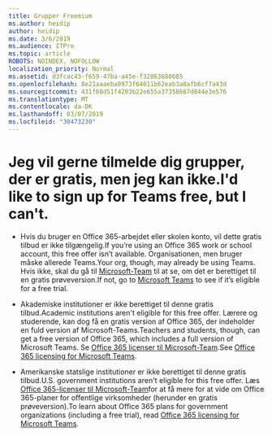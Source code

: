 ```yaml
---
title: Grupper Freemium
ms.author: heidip
author: heidip
ms.date: 3/6/2019
ms.audience: ITPro
ms.topic: article
ROBOTS: NOINDEX, NOFOLLOW
localization_priority: Normal
ms.assetid: d3fcac43-f659-47ba-a45e-f32863680685
ms.openlocfilehash: 8e21aaaeba0973f64011b62eab3a8afb6cf7a43d
ms.sourcegitcommit: 431f60d51f4203b22e655a37358667d844e3e576
ms.translationtype: MT
ms.contentlocale: da-DK
ms.lasthandoff: 03/07/2019
ms.locfileid: "30473230"
---
```

# <a name="id-like-to-sign-up-for-teams-free-but-i-cant"></a><span data-ttu-id="63f18-102">Jeg vil gerne tilmelde dig grupper, der er gratis, men jeg kan ikke.</span><span class="sxs-lookup"><span data-stu-id="63f18-102">I'd like to sign up for Teams free, but I can't.</span></span>

- <span data-ttu-id="63f18-103">Hvis du bruger en Office 365-arbejdet eller skolen konto, vil dette gratis tilbud er ikke tilgængelig.</span><span class="sxs-lookup"><span data-stu-id="63f18-103">If you’re using an Office 365 work or school account, this free offer isn’t available.</span></span> <span data-ttu-id="63f18-104">Organisationen, men bruger måske allerede Teams.</span><span class="sxs-lookup"><span data-stu-id="63f18-104">Your org, though, may already be using Teams.</span></span> <span data-ttu-id="63f18-105">Hvis ikke, skal du gå til [Microsoft-Team](https://products.office.com/en-us/microsoft-teams/group-chat-software) til at se, om det er berettiget til en gratis prøveversion.</span><span class="sxs-lookup"><span data-stu-id="63f18-105">If not, go to [Microsoft Teams](https://products.office.com/en-us/microsoft-teams/group-chat-software) to see if it’s eligible for a free trial.</span></span>

- <span data-ttu-id="63f18-106">Akademiske institutioner er ikke berettiget til denne gratis tilbud.</span><span class="sxs-lookup"><span data-stu-id="63f18-106">Academic institutions aren't eligible for this free offer.</span></span> <span data-ttu-id="63f18-107">Lærere og studerende, kan dog få en gratis version af Office 365, der indeholder en fuld version af Microsoft-Teams.</span><span class="sxs-lookup"><span data-stu-id="63f18-107">Teachers and students, though, can get a free version of Office 365, which includes a full version of Microsoft Teams.</span></span> <span data-ttu-id="63f18-108">Se [Office 365 licenser til Microsoft-Team](https://docs.microsoft.com/microsoftteams/office-365-licensing).</span><span class="sxs-lookup"><span data-stu-id="63f18-108">See [Office 365 licensing for Microsoft Teams](https://docs.microsoft.com/microsoftteams/office-365-licensing).</span></span>

- <span data-ttu-id="63f18-109">Amerikanske statslige institutioner er ikke berettiget til denne gratis tilbud.</span><span class="sxs-lookup"><span data-stu-id="63f18-109">U.S. government institutions aren't eligible for this free offer.</span></span> <span data-ttu-id="63f18-110">Læs [Office 365-licenser til Microsoft-Team](https://docs.microsoft.com/microsoftteams/office-365-licensing)for at få mere for at vide om Office 365-planer for offentlige virksomheder (herunder en gratis prøveversion).</span><span class="sxs-lookup"><span data-stu-id="63f18-110">To learn about Office 365 plans for government organizations (including a free trial), read [Office 365 licensing for Microsoft Teams](https://docs.microsoft.com/microsoftteams/office-365-licensing).</span></span>


